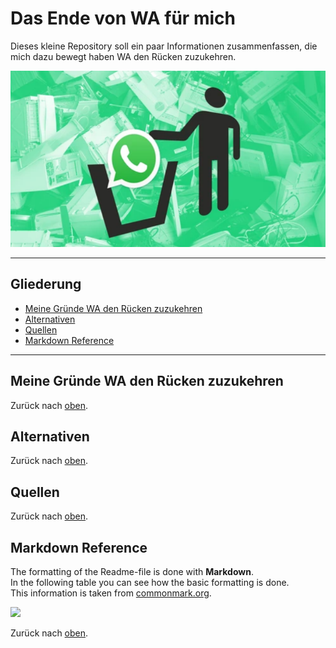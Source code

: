 # Das Ende von WA für mich
Dieses kleine Repository soll ein paar Informationen zusammenfassen, die mich dazu bewegt haben WA den Rücken zuzukehren.

<p align="center">
  <img src=" /Images/WAWegwerfen.png ">
</p>

---

## Gliederung
* [Meine Gründe WA den Rücken zuzukehren](#Meine-Gründe-WA-den-Rücken-zuzukehren)
* [Alternativen](#alternativen)
* [Quellen](#quellen)
* [Markdown Reference](#markdown-reference)

---

## Meine Gründe WA den Rücken zuzukehren

Zurück nach [oben](#Das-Ende-von-WA-für-mich).

## Alternativen

Zurück nach [oben](#Das-Ende-von-WA-für-mich).

## Quellen

Zurück nach [oben](#Das-Ende-von-WA-für-mich).

## Markdown Reference
The formatting of the Readme-file is done with **Markdown**.<br />
In the following table you can see how the basic formatting is done.<br />
This information is taken from [commonmark.org](https://commonmark.org/help/).<br />

  <img src="/Images/MarkdownReference.PNG">

Zurück nach [oben](#Das-Ende-von-WA-für-mich).
